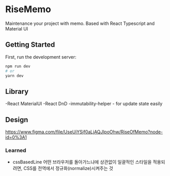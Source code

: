 # RiseMemo

Maintenance your project with memo. Based with React Typescript and Material UI

## Getting Started

First, run the development server:

```bash
npm run dev
# or
yarn dev
```

## Library

-React MaterialUI
-React DnD
-immutability-helper - for update state easily


## Design

https://www.figma.com/file/UseUiYSjf0aLjAQJIpoOhw/RiseOfMemo?node-id=0%3A1


### Learned

- cssBasedLine 어떤 브라우저를 돌아가느냐에 상관없이 일괄적인 스타일을 적용되려면, CSS를 전역에서 정규화(normalize)시켜주는 것